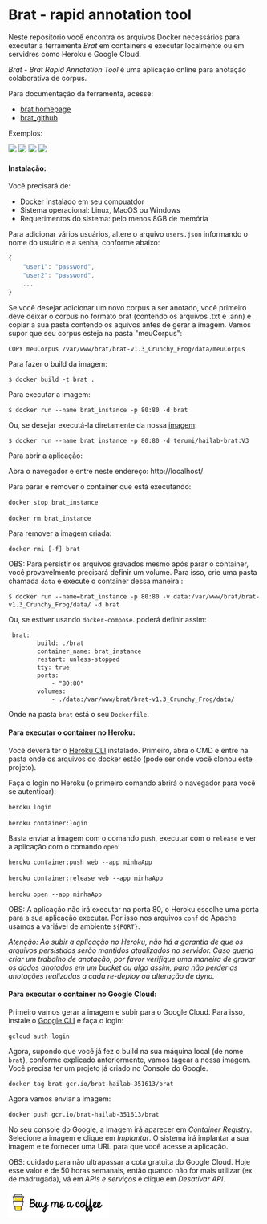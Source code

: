 # Brat - rapid annotation tool

Neste repositório você encontra os arquivos Docker necessários para executar a ferramenta *Brat* em containers e executar localmente ou em servidres como Heroku e Google Cloud.

*Brat - Brat Rapid Annotation Tool* é uma aplicação online para anotação colaborativa de corpus.

Para documentação da ferramenta, acesse:

- [brat homepage][brat]
- [brat_github][brat_github]

Exemplos:

<img src="https://brat.nlplab.org/img/examples/esp.train-doc-536-small.png">
<img src="https://brat.nlplab.org/img/examples/swedish_talbanken05_train.conll-doc-880-small.png">
<img src="https://brat.nlplab.org/img/examples/TDT-w078-small.png">
<img src="https://brat.nlplab.org/img/examples/MLEE-PMID-15975645-small.png">

[brat]:         http://brat.nlplab.org
[brat_github]:  https://github.com/nlplab/brat/

#### Instalação:

Você precisará de:
	
- [Docker](https://docs.docker.com/install/) instalado em seu compuatdor
- Sistema operacional: Linux, MacOS ou Windows
- Requerimentos do sistema: pelo menos 8GB de memória

Para adicionar vários usuários, altere o arquivo `users.json` informando o nome do usuário e a senha, conforme abaixo:

```javascript
{
    "user1": "password",
    "user2": "password",
    ...
}
```

Se você desejar adicionar um novo corpus a ser anotado, você primeiro deve deixar o corpus no formato brat (contendo os arquivos .txt e .ann) e copiar a sua pasta contendo os aquivos antes de gerar a imagem. Vamos supor que seu corpus esteja na pasta "meuCorpus":

```
COPY meuCorpus /var/www/brat/brat-v1.3_Crunchy_Frog/data/meuCorpus
```

Para fazer o build da imagem: 

	$ docker build -t brat .

Para executar a imagem: 

	$ docker run --name brat_instance -p 80:80 -d brat


Ou, se desejar executá-la diretamente da nossa [imagem](https://hub.docker.com/repository/docker/terumi/hailab-brat):

	$ docker run --name brat_instance -p 80:80 -d terumi/hailab-brat:V3

Para abrir a aplicação:

Abra o navegador e entre neste endereço: http://localhost/

Para parar e remover o container que está executando:

```
docker stop brat_instance

docker rm brat_instance
```

Para remover a imagem criada:
```
docker rmi [-f] brat
```
OBS: Para persistir os arquivos gravados mesmo após parar o container, você provavelmente precisará definir um volume. Para isso, crie uma pasta chamada `data` e execute o container dessa maneira :

```
$ docker run --name=brat_instance -p 80:80 -v data:/var/www/brat/brat-v1.3_Crunchy_Frog/data/ -d brat 
```

Ou, se estiver usando `docker-compose`. poderá definir assim:

```
 brat:
        build: ./brat
        container_name: brat_instance
        restart: unless-stopped
        tty: true
        ports:
            - "80:80"
        volumes:
            - ./data:/var/www/brat/brat-v1.3_Crunchy_Frog/data/

```
Onde na pasta `brat` está o seu `Dockerfile`.


#### Para executar o container no Heroku:

Você deverá ter o [Heroku CLI](https://devcenter.heroku.com/articles/heroku-cli#install-the-heroku-cli) instalado. Primeiro, abra o CMD e entre na pasta onde os arquivos do docker estão (pode ser onde você clonou este projeto).

Faça o login no Heroku (o primeiro comando abrirá o navegador para você se autenticar):

```
heroku login

heroku container:login
```

Basta enviar a imagem com o comando `push`, executar com o `release` e ver a aplicação com o comando `open`:

```
heroku container:push web --app minhaApp

heroku container:release web --app minhaApp

heroku open --app minhaApp
```

OBS: A aplicação não irá executar na porta 80, o Heroku escolhe uma porta para a sua aplicação executar. Por isso nos arquivos `conf` do Apache usamos a variável de ambiente `${PORT}`.

*Atenção: Ao subir a aplicação no Heroku, não há a garantia de que os arquivos persistidos serão mantidos atualizados no servidor. Caso queria criar um trabalho de anotação, por favor verifique uma maneira de gravar os dados anotados em um bucket ou algo assim, para não perder as anotações realizadas a cada re-deploy ou alteração de dyno.*

#### Para executar o container no Google Cloud:

Primeiro vamos gerar a imagem e subir para o Google Cloud. Para isso, instale o [Google CLI](https://cloud.google.com/sdk/docs/install?hl=pt-br) e faça o login:

```
gcloud auth login
```

Agora, supondo que você já fez o build na sua máquina local (de nome `brat`), conforme explicado anteriormente, vamos tagear a nossa imagem. Você precisa ter um projeto já criado no Console do Google.

```
docker tag brat gcr.io/brat-hailab-351613/brat
```
Agora vamos enviar a imagem:

```
docker push gcr.io/brat-hailab-351613/brat
```

No seu console do Google, a imagem irá aparecer em *Container Registry*. Selecione a imagem e clique em *Implantar*. O sistema irá implantar a sua imagem e te fornecer uma URL para que você acesse a aplicação.

OBS: cuidado para não ultrapassar a cota gratuita do Google Cloud. Hoje esse valor é de 50 horas semanais, então quando não for mais utilizar (ex de madrugada), vá em *APIs e serviços* e clique em *Desativar API*.


<a href="https://www.buymeacoffee.com/lisaterumi"><img src="https://raw.githubusercontent.com/lisaterumi/lisaterumi/main/bymeacoffe_mini.png" width="200"></a>

